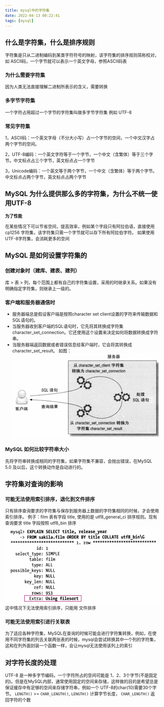 ```yaml
---
title: mysql中的字符集
date: 2022-04-13 00:22:41
tags: [mysql]
---
```


## 什么是字符集，什么是排序规则

字符集是只从二进制编码到某类字符符号的映射，该字符集的排序规则简称校对，
如 ASCII码，一个字节就可以表示一个英文字母，参照ASCII码表

### 为什么需要字符集
因为人类无法直接理解二进制所表示的含义，需要转换

### 多字节字符集

一个字符占用超过一个字节的字符集叫做多字节字符集
例如 UTF-8

### 常见字符集
1，ASCII码：一个英文字母（不分大小写）占一个字节的空间，一个中文汉字占两个字节的空间。

2，UTF-8编码：一个英文字符等于一个字节，一个中文（含繁体）等于三个字节。中文标点占三个字节，英文标点占一个字节

3，Unicode编码：一个英文等于两个字节，一个中文（含繁体）等于两个字节。中文标点占两个字节，英文标点占两个字节


## MySQL 为什么提供那么多的字符集，为什么不统一使用UTF-8
**为了性能**

在某些情况下可以节省空间，提高效率，例如某个字段只有阿拉伯语，直接使用 cp1256 字符集，该字符集只需一个字节就可以存下所有阿拉伯字符。
如果使用UTF-8字符集，会消耗更多的空间

## MySQL 是如何设置字符集的

### 创建对象时（建库、建表、建列）

库 > 表 > 列，每个范围上都有自己的字符集设置，采用的时继承关系。如果没有明确指定字符集，则继承上一级的。

### 客户端和服务器通信时

- 服务器端总是假设客户端是按照character set client设置的字符来传输数据和SQL语句的。
- 当服务器收到客户端的SQL语句时，它先将其转换成字符集character_set_connection。它还使用这个设置来决定如何将数据转换成字符串。
- 当服务器端返回数据或者错误信息给客户端时，它会将其转换成character_set_result。
如图：
![](../images/20220413004252689_24144.png)

### MySQL 如何比较字符串大小
先将字符串转换成相同的字符集，如果字符集不兼容，会抛出错误，在MySQL 5.0 及以后，这个转换动作是自动进行的。

## 字符集对查询的影响

### 可能无法使用索引排序，退化到文件排序
只有排序查询要求的字符集与保存到服务器上数据的字符集相同的时候，才会使用索引排序。
例子：film 表有字段 title, 使用的是 utf8_general_ci 排序规则。现有查询要求 title 字段按照 utf8_bin 排序
![](../images/20220413225706589_21716.png)
这中情况下无法使用索引排序，只能用 文件排序

### 可能无法使用索引进行关联表
为了适应各种字符集，MySQL在查询的时候可能会进行字符集转换，例如，在使用不同字符集的列去关联两张表的时候，mysql会尝试转换其中一个列的字符集，这和在列外面封装一个函数一样，会让mysql无法使用该列上的索引

## 对字符长度的处理

UTF-8 是一种多字节编码，一个字符所占的空间可能是 1、2、3个字节(不是固定的)。但是在MySQL内部，通常使用固定的空间来存储，这样做的目的是希望总是保证缓存中有足够的空间来存储字符串，例如一个 UTF-8的char(10)需要30个字节。
`LENGTH()` >= `CHAR_LENGTH()`,  `LENGTH()` 计算字节长度， `CHAR_LENGTH()` 返回字符的个数